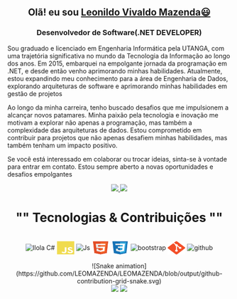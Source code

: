 <h2 align="center">Olã! eu sou <a href="https://www.linkedin.com/in/leonildo-vivaldo-mazenda-202121210/">Leonildo Vivaldo Mazenda😃️</a></h2>
   <h3  align="center"> Desenvolvedor de Software(.NET DEVELOPER)</h3>
   <p>
    Sou graduado e licenciado em Engenharia Informática pela UTANGA, com uma trajetória significativa no mundo da Tecnologia da Informação ao longo dos anos. Em 2015, embarquei na empolgante jornada da programação em .NET, e desde então venho aprimorando minhas habilidades. Atualmente, estou expandindo meu conhecimento para a área de Engenharia de Dados, explorando arquiteturas de software e aprimorando minhas habilidades em gestão de projetos</p>
 <p>
Ao longo da minha carreira, tenho buscado desafios que me impulsionem a alcançar novos patamares. Minha paixão pela tecnologia e inovação me motivam a explorar não apenas a programação, mas também a complexidade das arquiteturas de dados. Estou comprometido em contribuir para projetos que não apenas desafiem minhas habilidades, mas também tenham um impacto positivo.</p>

 <p>Se você está interessado em colaborar ou trocar ideias, sinta-se à vontade para entrar em contato. Estou sempre aberto a novas oportunidades e desafios empolgantes
   </p>
   
   <div align="center">
  <a href="https://github.com/LEOMAZENDA">
    <img height="150em" src="https://github-readme-stats.vercel.app/api?username=LEOMAZENDA&count_private=true&include_all_commits=true&show_icons=true&theme=dracula&hide_border=false&show_owner=true"/>
    <img height="150em" src="https://github-readme-stats.vercel.app/api/top-langs/?username=LEOMAZENDA&theme=dracula&hide_border=false&&layout=compact"/>
  </a>
</div>
   <h1 align="center"> "" Tecnologias & Contribuições ""</h1>
   
<div align="center" valign="top"><br>
  <img align="center" alt="Ilola C#" height="30" width="40" src="https://cdn.worldvectorlogo.com/logos/c--4.svg">
  <img align="center" alt="Js" height="30" width="40" src="https://raw.githubusercontent.com/devicons/devicon/master/icons/javascript/javascript-plain.svg">  
  <img align="center" alt="Js" height="30" width="40" src="https://onesolutionsweb.com/wp-content/uploads/2022/02/angular-icon-logo-284x300.png.webp">
  <img align="center" alt="HTML" height="30" width="40" src="https://raw.githubusercontent.com/devicons/devicon/master/icons/html5/html5-original.svg">
  <img align="center" alt="CSS" height="30" width="40" src="https://raw.githubusercontent.com/devicons/devicon/master/icons/css3/css3-original.svg">
  <img align="center" alt="bootstrap" height="30" width="40" src="https://upload.wikimedia.org/wikipedia/commons/thumb/b/b2/Bootstrap_logo.svg/512px-Bootstrap_logo.svg.png">
  <img align="center" alt="git" height="30" width="40" src="https://raw.githubusercontent.com/devicons/devicon/master/icons/git/git-original.svg">
  <img align="center" alt="github" height="35" width="35" src="https://iconmonstr.com/wp-content/g/gd/makefg.php?i=../releases/preview/2012/png/iconmonstr-github-1.png&r=0&g=0&b=0"> 
</div>

<br>

<div align="center">
  ![Snake animation](https://github.com/LEOMAZENDA/LEOMAZENDA/blob/output/github-contribution-grid-snake.svg)  
</div>
 
<div align="center"> 
  <a href = "mailto:eng.leomazenda@gmail.com"><img src="https://img.shields.io/badge/-Gmail-%23333?style=for-the-badge&logo=gmail&logoColor=white" target="_blank"></a>
  <a href="https://www.linkedin.com/in/leonildo-vivaldo-mazenda-202121210" target="_blank"><img src="https://img.shields.io/badge/-LinkedIn-%230077B5?style=for-the-badge&logo=linkedin&logoColor=white" ></a> 
</div>
